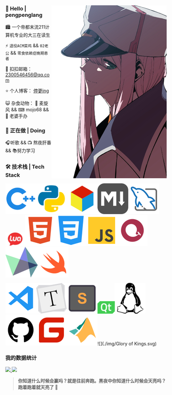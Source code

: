 ## 
<img align="right" alt="" src="./img/avatar_back-3.jpg" style="@media (min-width: 960px){display:none;}" width="360px" height="540px"/>

### 👋 Hello | pengpenglang
🏙 一个帝都末流211计算机专业的大三在读生

⚡ `退役ACM菜鸡` && `02老公` && `零食依赖症晚期患者`

💬 扣扣邮箱：[2300546456@qq.com](mailto:2300546456@qq.com)

⭐ 个人博客： [停更ing](https://pengpenglang.cn/)

😺 杂食动物： 🍨 麦旋风 && ⌨ mojo68 && 🎁 老婆手办

### 🎨 正在做 | Doing

🎧️听歌 && 📺 熬夜肝番 && 📚︎努力学习

### 🛠 技术栈 | Tech Stack

![](./img/cpp.svg)![](./img/Python.svg)![](./img/algorithm.svg)![](./img/markdown.svg)![](./img/mysql.svg)<img src="./img/lua.jpg" alt="html" style="zoom:6%;" />![](./img/HTML5.svg)![](./img/css.svg)![](./img/js.svg)![](./img/echarts.svg)![](./img/HighCharts.svg)![](./img/swift.svg)

![](./img/vscode.svg)![](./img/Typora.svg)![](./img/Sublime.svg)<img src="./img/qt.jpg" style="zoom:10%;" />![](./img/linux.svg)![](./img/github.svg)![](./img/码云.svg)![](./img/matlab.svg)![](./img/Glory of Kings.svg)



### 我的数据统计

<a href="https://github.com/anuraghazra/github-readme-stats">
  <img src="https://github-readme-stats.vercel.app/api?username=pengpenglang&count_private=true&show_icons=true&theme=flag-india&show_owner=true" style="width:50%!important" / >

</a>

<a href="https://github.com/anuraghazra/github-readme-stats">
  <img src="https://github-readme-stats.vercel.app/api/top-langs/?username=pengpenglang&layout=compact&hide=html"/>
</a>

> **你知道什么时候会赢吗？就是往前奔跑。黑夜中你知道什么时候会天亮吗？跑着跑着就天亮了 🏃**

